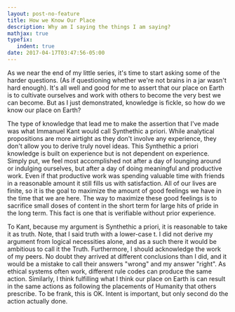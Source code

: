 ```yaml
---
layout: post-no-feature
title: How we Know Our Place
description: Why am I saying the things I am saying?
mathjax: true
typefix:
   indent: true
date: 2017-04-17T03:47:56-05:00
---
```


As we near the end of my little series, it's time to start asking some of the harder questions. (As if questioning whether we're not brains
in a jar wasn't hard enough). It's all well and good for me to assert that our place on Earth is to cultivate ourselves and work with others
to become the very best we can become. But as I just demonstrated, knowledge is fickle, so how do we know our place on Earth?

The type of knowledge that lead me to make the assertion that I've made was what Immanuel Kant would call Synthethic a priori. While analytical propositions 
are more airtight as they don't involve any experience, they don't allow you to derive truly novel ideas. This Synthethic a priori knowledge is
built on experience but is not dependent on experience. Simply put, we feel most accomplished not after a day of lounging around or indulging
ourselves, but after a day of doing meaningful and productive work. Even if that productive work was spending valuable time with friends in 
a reasonable amount it still fills us with satisfaction. All of our lives are finite, so it is the goal to maximize the amount of good feelings
we have in the time that we are here. The way to maximize these good feelings is to sacrifice small doses of content in the short term
for large hits of pride in the long term. This fact is one that is verifiable without prior experience. 

To Kant, because my argument is Synthethic a priori, it is reasonable to take it as truth. Note, that I said truth with a lower-case t. 
I did not derive my argument from logical necessities alone, and as a such there it would be ambitious to call it the Truth. Furthermore,
I should acknowledge the work of my peers. No doubt they arrived at different conclusions than I did, and it would be a mistake to call their
answers "wrong" and my answer "right". As ethical systems often work, different rule codes can produce the same action. Similarly, I think
fulfilling what I think our place on Earth is can result in the same actions as following the placements of Humanity that others prescribe. 
To be frank, this is OK. Intent is important, but only second do the action actually done. 
